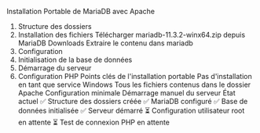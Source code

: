 Installation Portable de MariaDB avec Apache
1. Structure des dossiers
2. Installation des fichiers
Télécharger mariadb-11.3.2-winx64.zip depuis MariaDB Downloads
Extraire le contenu dans mariadb
3. Configuration
4. Initialisation de la base de données
5. Démarrage du serveur
6. Configuration PHP
Points clés de l'installation portable
Pas d'installation en tant que service Windows
Tous les fichiers contenus dans le dossier Apache
Configuration minimale
Démarrage manuel du serveur
État actuel
✅ Structure des dossiers créée
✅ MariaDB configuré
✅ Base de données initialisée
✅ Serveur démarré
⏳ Configuration utilisateur root en attente
⏳ Test de connexion PHP en attente